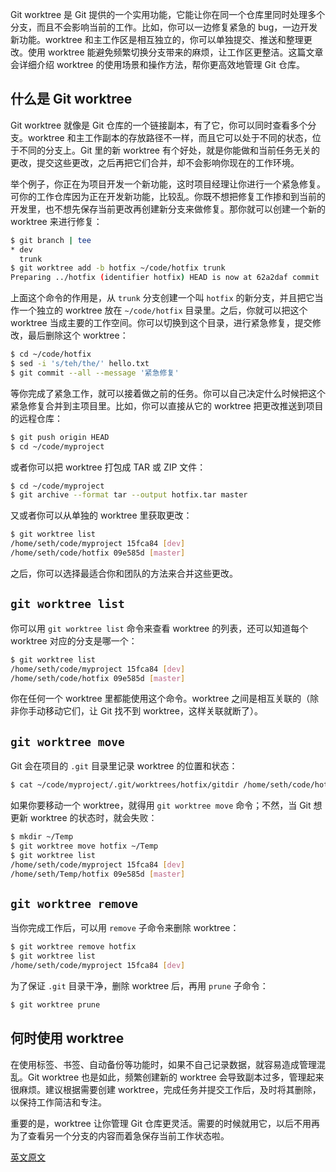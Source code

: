 Git worktree 是 Git 提供的一个实用功能，它能让你在同一个仓库里同时处理多个分支，而且不会影响当前的工作。比如，你可以一边修复紧急的 bug，一边开发新功能。worktree 和主工作区是相互独立的，你可以单独提交、推送和整理更改。使用 worktree 能避免频繁切换分支带来的麻烦，让工作区更整洁。这篇文章会详细介绍 worktree 的使用场景和操作方法，帮你更高效地管理 Git 仓库。

## 什么是 Git worktree
Git worktree 就像是 Git 仓库的一个链接副本，有了它，你可以同时查看多个分支。worktree 和主工作副本的存放路径不一样，而且它可以处于不同的状态，位于不同的分支上。Git 里的新 worktree 有个好处，就是你能做和当前任务无关的更改，提交这些更改，之后再把它们合并，却不会影响你现在的工作环境。

举个例子，你正在为项目开发一个新功能，这时项目经理让你进行一个紧急修复。可你的工作仓库因为正在开发新功能，比较乱。你既不想把修复工作掺和到当前的开发里，也不想先保存当前更改再创建新分支来做修复。那你就可以创建一个新的 worktree 来进行修复：

```bash
$ git branch | tee 
* dev 
  trunk 
$ git worktree add -b hotfix ~/code/hotfix trunk 
Preparing ../hotfix (identifier hotfix) HEAD is now at 62a2daf commit
```

上面这个命令的作用是，从 `trunk` 分支创建一个叫 `hotfix` 的新分支，并且把它当作一个独立的 worktree 放在 `~/code/hotfix` 目录里。之后，你就可以把这个 worktree 当成主要的工作空间。你可以切换到这个目录，进行紧急修复，提交修改，最后删除这个 worktree：

```bash
$ cd ~/code/hotfix 
$ sed -i 's/teh/the/' hello.txt 
$ git commit --all --message '紧急修复'
```

等你完成了紧急工作，就可以接着做之前的任务。你可以自己决定什么时候把这个紧急修复合并到主项目里。比如，你可以直接从它的 worktree 把更改推送到项目的远程仓库：

```bash
$ git push origin HEAD 
$ cd ~/code/myproject
```

或者你可以把 worktree 打包成 TAR 或 ZIP 文件：

```bash
$ cd ~/code/myproject 
$ git archive --format tar --output hotfix.tar master
```

又或者你可以从单独的 worktree 里获取更改：

```bash
$ git worktree list 
/home/seth/code/myproject 15fca84 [dev] 
/home/seth/code/hotfix 09e585d [master]
```

之后，你可以选择最适合你和团队的方法来合并这些更改。

## `git worktree list `
你可以用 `git worktree list` 命令来查看 worktree 的列表，还可以知道每个 worktree 对应的分支是哪一个：

```bash
$ git worktree list 
/home/seth/code/myproject 15fca84 [dev] 
/home/seth/code/hotfix 09e585d [master]
```

你在任何一个 worktree 里都能使用这个命令。worktree 之间是相互关联的（除非你手动移动它们，让 Git 找不到 worktree，这样关联就断了）。

## `git worktree move`
Git 会在项目的 `.git` 目录里记录 worktree 的位置和状态：

```bash
$ cat ~/code/myproject/.git/worktrees/hotfix/gitdir /home/seth/code/hotfix/.git
```

如果你要移动一个 worktree，就得用 `git worktree move` 命令；不然，当 Git 想更新 worktree 的状态时，就会失败：

```bash
$ mkdir ~/Temp 
$ git worktree move hotfix ~/Temp 
$ git worktree list 
/home/seth/code/myproject 15fca84 [dev] 
/home/seth/Temp/hotfix 09e585d [master]
```

## `git worktree remove`
当你完成工作后，可以用 `remove` 子命令来删除 worktree：

```bash
$ git worktree remove hotfix 
$ git worktree list 
/home/seth/code/myproject 15fca84 [dev]
```

为了保证 `.git` 目录干净，删除 worktree 后，再用 `prune` 子命令：

```bash
$ git worktree prune
```

## 何时使用 worktree
在使用标签、书签、自动备份等功能时，如果不自己记录数据，就容易造成管理混乱。Git worktree 也是如此，频繁创建新的 worktree 会导致副本过多，管理起来很麻烦。建议根据需要创建 worktree，完成任务并提交工作后，及时将其删除，以保持工作简洁和专注。

重要的是，worktree 让你管理 Git 仓库更灵活。需要的时候就用它，以后不用再为了查看另一个分支的内容而着急保存当前工作状态啦。

[英文原文](https://opensource.com/article/21/4/git-worktree)